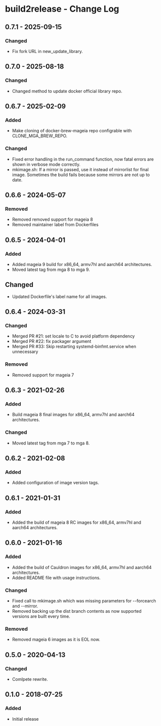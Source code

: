 # build2release - Change Log

## 0.7.1 - 2025-09-15
### Changed
- Fix fork URL in new_update_library.

## 0.7.0 - 2025-08-18
### Changed
- Changed method to update docker official library repo.

## 0.6.7 - 2025-02-09
### Added
- Make cloning of docker-brew-mageia repo configrable with CLONE_MGA_BREW_REPO.
### Changed
- Fixed error handling in the run_command function, now fatal errors are
  shown in verbose mode correctly.
- mkimage.sh: If a mirror is passed, use it instead of mirrorlist for final
  image. Sometimes the build fails because some mirrors are not up to date.

## 0.6.6 - 2024-05-07
### Removed
- Removed removed support for mageia 8
- Removed maintainer label from Dockerfiles

## 0.6.5 - 2024-04-01
### Added
- Added mageia 9 build for x86_64, armv7hl and aarch64 architectures.
- Moved latest tag from mga 8 to mga 9.
## Changed
- Updated Dockerfile's label name for all images.

## 0.6.4 - 2024-03-31
### Changed
- Merged PR #21: set locale to C to avoid platform dependency
- Merged PR #22: fix packager argument
- Merged PR #33: Skip restarting systemd-binfmt.service when unnecessary

### Removed
- Removed support for mageia 7

## 0.6.3 - 2021-02-26
### Added
- Build mageia 8 final images for x86_64, armv7hl and aarch64 architectures.
### Changed
- Moved latest tag from mga 7 to mga 8.

## 0.6.2 - 2021-02-08
### Added
- Added configuration of image version tags.

## 0.6.1 - 2021-01-31
### Added
- Added the build of mageia 8 RC images for x86_64, armv7hl and aarch64 architectures.

## 0.6.0 - 2021-01-16
### Added
- Added the build of Cauldron images for x86_64, armv7hl and aarch64 architectures.
- Added README file with usage instructions.

### Changed
- Fixed call to mkimage.sh which was missing parameters for --forcearch and
  --mirror.
- Removed backing up the dist branch contents as now supported versions are
  built every time.

### Removed
- Removed mageia 6 images as it is EOL now.

## 0.5.0 - 2020-04-13
### Changed
- Comlpete rewrite.

## 0.1.0 - 2018-07-25
### Added
- Initial release
